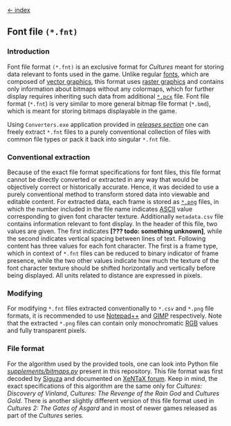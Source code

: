 [← index](../index.md)

## Font file `(*.fnt)`

### Introduction

Font file format `(*.fnt)` is an exclusive format for *Cultures* meant for
storing data relevant to fonts used in the game. Unlike regular [fonts](https://en.wikipedia.org/wiki/Font),
which are composed of [vector graphics](https://en.wikipedia.org/wiki/Vector_graphics),
this format uses [raster graphics](https://en.wikipedia.org/wiki/Raster_graphics)
and contains only information about bitmaps without any colormaps, which for
further display requires inheriting such data from additional [`*.pcx`](./picture_exchange.md)
file. Font file format (`*.fnt`) is very similar to more general bitmap file
format (`*.bmd`), which is meant for storing bitmaps displayable in the game. 

Using `Converters.exe` application provided in [*releases section*](https://github.com/Mikulus6/Cultures-map-editor/releases)
one can freely extract `*.fnt` files to a purely conventional collection of
files with common file types or pack it back into singular
`*.fnt` file.

### Conventional extraction

Because of the exact file format specifications for font files, this file
format cannot be directly converted or extracted in any way that would be
objectively correct or historically accurate. Hence, it was decided to use a
purely conventional method to transform stored data into viewable and editable
content. For extracted data, each frame is stored as [`*.png`](https://en.wikipedia.org/wiki/PNG)
files, in which the number included in the file name indicates [ASCII](https://en.wikipedia.org/wiki/ASCII)
value corresponding to given font character texture.
Additionally `metadata.csv` file contains information relevant to font
display. In the header of this file, two values are given. The first indicates
**[??? todo: something unknown]**, while the second indicates vertical spacing between lines of text.
Following content has three values for each font character. The first is a
frame type, which in context of `*.fnt` files can be reduced to binary
indicator of frame presence, while the two other values indicate how much the
texture of the font character texture should be shifted horizontally and
vertically before being displayed. All units related to distance are expressed
in pixels.

### Modifying

For modifying `*.fnt` files extracted conventionally to `*.csv` and `*.png`
file formats, it is recommended to use [Notepad++](https://notepad-plus-plus.org/)
and [GIMP](https://www.gimp.org/) respectively. Note that the extracted
`*.png` files can contain only monochromatic [RGB](https://en.wikipedia.org/wiki/RGB_color_model)
values and fully transparent pixels.


### File format

For the algorithm used by the provided tools, one can look into Python file
[*supplements/bitmaps.py*](../../supplements/bitmaps.py) present in this
repository. This file format was first decoded by [Siguza](https://github.com/siguza)
and documented on [XeNTaX forum](https://web.archive.org/web/20210724120011/https://forum.xentax.com/viewtopic.php?t=10705).
Keep in mind, the exact specifications of this algorithm are the same only for
*Cultures: Discovery of Vinland*, *Cultures: The Revenge of the Rain God* and
*Cultures Gold*. There is another slightly different version of this file
format used in *Cultures 2: The Gates of Asgard* and in most of newer games
released as part of the *Cultures* series.